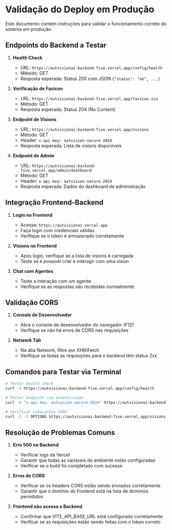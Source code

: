 # Validação do Deploy em Produção

Este documento contém instruções para validar o funcionamento correto do sistema em produção.

## Endpoints do Backend a Testar

1. **Health Check**
   - URL: `https://autvisionai-backend-five.vercel.app/config/health`
   - Método: GET
   - Resposta esperada: Status 200 com JSON `{"status": "ok", ...}`

2. **Verificação de Favicon**
   - URL: `https://autvisionai-backend-five.vercel.app/favicon.ico`
   - Método: GET
   - Resposta esperada: Status 204 (No Content)

3. **Endpoint de Visions**
   - URL: `https://autvisionai-backend-five.vercel.app/visions`
   - Método: GET
   - Header: `x-api-key: autvision-secure-2024`
   - Resposta esperada: Lista de visions disponíveis

4. **Endpoint de Admin**
   - URL: `https://autvisionai-backend-five.vercel.app/admin/dashboard`
   - Método: GET
   - Header: `x-api-key: autvision-secure-2024`
   - Resposta esperada: Dados do dashboard de administração

## Integração Frontend-Backend

1. **Login no Frontend**
   - Acesse: `https://autvisionai.vercel.app`
   - Faça login com credenciais válidas
   - Verifique se o token é armazenado corretamente

2. **Visions no Frontend**
   - Após login, verifique se a lista de visions é carregada
   - Teste se é possível criar e interagir com uma vision

3. **Chat com Agentes**
   - Teste a interação com um agente
   - Verifique se as respostas são recebidas normalmente

## Validação CORS

1. **Console de Desenvolvedor**
   - Abra o console de desenvolvedor do navegador (F12)
   - Verifique se não há erros de CORS nas requisições

2. **Network Tab**
   - Na aba Network, filtre por XHR/Fetch
   - Verifique se todas as requisições para o backend têm status 2xx

## Comandos para Testar via Terminal

```bash
# Testar health check
curl -I https://autvisionai-backend-five.vercel.app/config/health

# Testar endpoint com autenticação
curl -H "x-api-key: autvision-secure-2024" https://autvisionai-backend-five.vercel.app/visions

# Verificar cabeçalhos CORS
curl -I -X OPTIONS https://autvisionai-backend-five.vercel.app/visions
```

## Resolução de Problemas Comuns

1. **Erro 500 no Backend**
   - Verificar logs da Vercel
   - Garantir que todas as variáveis de ambiente estão configuradas
   - Verificar se o build foi completado com sucesso

2. **Erros de CORS**
   - Verificar se os headers CORS estão sendo enviados corretamente
   - Garantir que o domínio do frontend está na lista de domínios permitidos

3. **Frontend não acessa o Backend**
   - Confirmar que VITE_API_BASE_URL está configurado corretamente
   - Verificar se as requisições estão sendo feitas com o token correto
